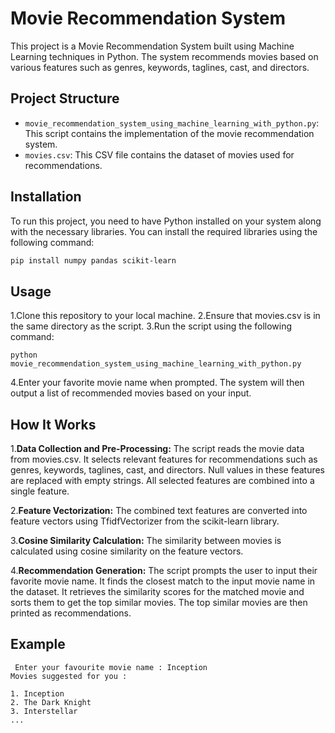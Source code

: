 # Movie Recommendation System

This project is a Movie Recommendation System built using Machine Learning techniques in Python. The system recommends movies based on various features such as genres, keywords, taglines, cast, and directors.

## Project Structure

- `movie_recommendation_system_using_machine_learning_with_python.py`: This script contains the implementation of the movie recommendation system.
- `movies.csv`: This CSV file contains the dataset of movies used for recommendations.

## Installation

To run this project, you need to have Python installed on your system along with the necessary libraries. You can install the required libraries using the following command:

```bash
pip install numpy pandas scikit-learn
```
## Usage
1.Clone this repository to your local machine.
2.Ensure that movies.csv is in the same directory as the script.
3.Run the script using the following command:
```
python movie_recommendation_system_using_machine_learning_with_python.py
```
4.Enter your favorite movie name when prompted. The system will then output a list of recommended movies based on your input.

## How It Works
1.**Data Collection and Pre-Processing:**
The script reads the movie data from movies.csv.
It selects relevant features for recommendations such as genres, keywords, taglines, cast, and directors.
Null values in these features are replaced with empty strings.
All selected features are combined into a single feature.

2.**Feature Vectorization:**
The combined text features are converted into feature vectors using TfidfVectorizer from the scikit-learn library.

3.**Cosine Similarity Calculation:**
The similarity between movies is calculated using cosine similarity on the feature vectors.

4.**Recommendation Generation:**
The script prompts the user to input their favorite movie name.
It finds the closest match to the input movie name in the dataset.
It retrieves the similarity scores for the matched movie and sorts them to get the top similar movies.
The top similar movies are then printed as recommendations.

## Example
```
 Enter your favourite movie name : Inception
Movies suggested for you :

1. Inception
2. The Dark Knight
3. Interstellar
...
```
